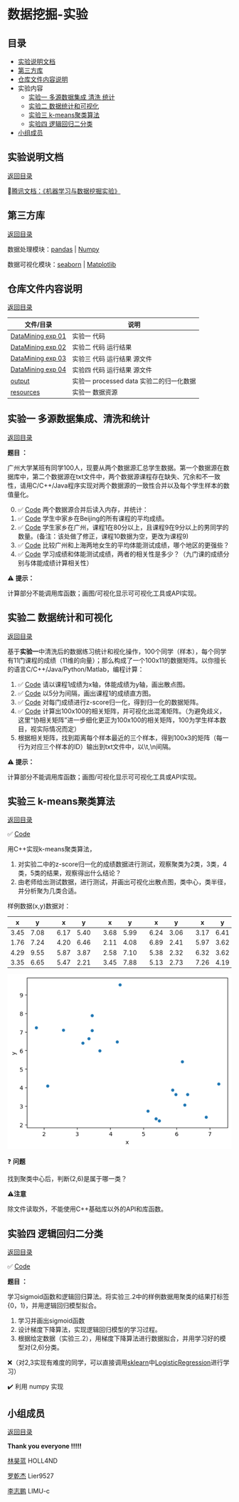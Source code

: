 # 数据挖掘-实验



## 目录

- [实验说明文档 ](#实验说明文档)
- [第三方库](#第三方库)
- [仓库文件内容说明](#仓库文件内容说明)
- 实验内容
  - [实验一 多源数据集成 清洗 统计](#实验一-多源数据集成清洗和统计)
  - [实验二 数据统计和可视化](#实验二-数据统计和可视化)
  - [实验三 k-means聚类算法](#实验三-k-means聚类算法)
  - [实验四 逻辑回归二分类](#实验四-逻辑回归二分类)
- [小组成员](#小组成员)

## 实验说明文档
[返回目录](#目录)

:link:[腾讯文档：《机器学习与数据挖掘实验》](https://docs.qq.com/doc/DWXlEWVVZcG5CYWla?groupUin=K2qmpgFfKdRSE7Mz%252FS%252F10A%253D%253D&ADUIN=757685965&ADSESSION=1605947424&ADTAG=CLIENT.QQ.5779_.0&ADPUBNO=27063&_t=1606006564903)



## 第三方库
[返回目录](#目录)

数据处理模块：[pandas](https://pandas.pydata.org/)  |  [Numpy](https://numpy.org/)		

数据可视化模块：[seaborn](https://seaborn.pydata.org/)  |  [Matplotlib](https://matplotlib.org/)

 



## 仓库文件内容说明
[返回目录](#目录)

| 文件/目录                                                    | 说明                                      |
| ------------------------------------------------------------ | ----------------------------------------- |
| [DataMining exp 01](https://github.com/HOLL4ND/DataMining-Experiment/tree/main/DataMining%20exp%2001) | 实验一 代码                               |
| [DataMining exp 02](https://github.com/HOLL4ND/DataMining-Experiment/tree/main/DataMining%20exp%2002) | 实验二 代码  运行结果                     |
| [DataMining exp 03](https://github.com/HOLL4ND/DataMining-Experiment/tree/main/DataMining%20exp%2003) | 实验三 代码  运行结果 源文件              |
| [DataMining exp 04](https://github.com/HOLL4ND/DataMining-Experiment/tree/main/DataMining%20exp%2004) | 实验四 代码 运行结果  源文件              |
| [output](https://github.com/HOLL4ND/DataMining-Experiment/tree/main/output) | 实验一 processed data  实验二的归一化数据 |
| [resources](https://github.com/HOLL4ND/DataMining-Experiment/tree/main/resources) | 实验一 数据资源                           |



## 实验一 多源数据集成、清洗和统计
[返回目录](#目录)

**题目 ：**

​		广州大学某班有同学100人，现要从两个数据源汇总学生数据。第一个数据源在数据库中，第二个数据源在txt文件中，两个数据源课程存在缺失、冗余和不一致性，请用C/C++/Java程序实现对两个数据源的一致性合并以及每个学生样本的数值量化。

 


0.  :white_check_mark: [Code](https://github.com/HOLL4ND/DataMining-Experiment/blob/main/DataMining%20exp%2001/01-00%20mergeData.py) 两个数据源合并后读入内存，并统计：
1.  :white_check_mark: [Code](https://github.com/HOLL4ND/DataMining-Experiment/blob/main/DataMining%20exp%2001/qusetion.py) 学生中家乡在Beijing的所有课程的平均成绩。
2.  :white_check_mark: [Code](https://github.com/HOLL4ND/DataMining-Experiment/blob/main/DataMining%20exp%2001/01-02_04-question.py) 学生家乡在广州，课程1在80分以上，且课程9在9分以上的男同学的数量。(备注：该处做了修正，课程10数据为空，更改为课程9)
3.  :white_check_mark: [Code](https://github.com/HOLL4ND/DataMining-Experiment/blob/main/DataMining%20exp%2001/qusetion.py) 比较广州和上海两地女生的平均体能测试成绩，哪个地区的更强些？
4.  :white_check_mark: [Code](https://github.com/HOLL4ND/DataMining-Experiment/blob/main/DataMining%20exp%2001/01-02_04-question.py) 学习成绩和体能测试成绩，两者的相关性是多少？（九门课的成绩分别与体能成绩计算相关性）

 

:warning:  **提示：**

计算部分不能调用库函数；画图/可视化显示可可视化工具或API实现。

 


## 实验二 数据统计和可视化
[返回目录](#目录)

基于**实验一**中清洗后的数据练习统计和视化操作，100个同学（样本），每个同学有11门课程的成绩（11维的向量）；那么构成了一个100x11的数据矩阵。以你擅长的语言C/C++/Java/Python/Matlab，编程计算：

1.  :white_check_mark: [Code](https://github.com/HOLL4ND/DataMining-Experiment/blob/main/DataMining%20exp%2002/02-01%20scatter%20graph.py) 请以课程1成绩为x轴，体能成绩为y轴，画出散点图。
2.  :white_check_mark: [Code](https://github.com/HOLL4ND/DataMining-Experiment/blob/main/DataMining%20exp%2002/02-02%20histogram%20graph.py) 以5分为间隔，画出课程1的成绩直方图。
3.  :white_check_mark: [Code](https://github.com/HOLL4ND/DataMining-Experiment/blob/main/DataMining%20exp%2002/02-03%20z-score.py) 对每门成绩进行z-score归一化，得到归一化的数据矩阵。
4.  :white_check_mark: [Code](https://github.com/HOLL4ND/DataMining-Experiment/blob/main/DataMining%20exp%2002/02-04%20Correlation%20Matrix.py) 计算出100x100的相关矩阵，并可视化出混淆矩阵。（为避免歧义，这里“协相关矩阵”进一步细化更正为100x100的相关矩阵，100为学生样本数目，视实际情况而定）
5.  根据相关矩阵，找到距离每个样本最近的三个样本，得到100x3的矩阵（每一行为对应三个样本的ID）输出到txt文件中，以\t,\n间隔。

 

:warning:  **提示：**

计算部分不能调用库函数；画图/可视化显示可可视化工具或API实现。

 

 


## 实验三 k-means聚类算法
[返回目录](#目录)

:white_check_mark: [Code](https://github.com/HOLL4ND/DataMining-Experiment/blob/main/DataMining%20exp%2003/kmeans.cpp)

用C++实现k-means聚类算法，
1.  对实验二中的z-score归一化的成绩数据进行测试，观察聚类为2类，3类，4类，5类的结果，观察得出什么结论？
2.  由老师给出测试数据，进行测试，并画出可视化出散点图，类中心，类半径，并分析聚为几类合适。



样例数据(x,y)数据对：

| x    | y    |      | x    | y    |      | x    | y    |      | x    | y    |      | x    | y    |
| ---- | ---- | ---- | ---- | ---- | ---- | ---- | ---- | ---- | ---- | ---- | ---- | ---- | ---- |
| 3.45 | 7.08 |      | 6.17 | 5.40 |      | 3.68 | 5.99 |      | 6.24 | 3.06 |      | 3.17 | 6.41 |
| 1.76 | 7.24 |      | 4.20 | 6.46 |      | 2.11 | 4.08 |      | 6.89 | 2.41 |      | 5.97 | 3.62 |
| 4.29 | 9.55 |      | 5.87 | 3.87 |      | 2.58 | 7.10 |      | 5.38 | 2.32 |      | 6.32 | 3.62 |
| 3.35 | 6.65 |      | 5.47 | 2.21 |      | 3.45 | 7.88 |      | 5.13 | 2.73 |      | 7.26 | 4.19 |

![](https://github.com/HOLL4ND/DataMining-Experiment/blob/main/DataMining%20exp%2003/example_x_y.png)



:question:  **问题**  

找到聚类中心后，判断(2,6)是属于哪一类？



:warning:**注意**

除文件读取外，不能使用C++基础库以外的API和库函数。





## 实验四 逻辑回归二分类
[返回目录](#目录)

:white_check_mark: [Code](https://github.com/HOLL4ND/DataMining-Experiment/blob/main/DataMining%20exp%2004/LogisticRegression.py)

**题目 ：** 

学习sigmoid函数和逻辑回归算法。将实验三.2中的样例数据用聚类的结果打标签{0，1}，并用逻辑回归模型拟合。

1. 学习并画出sigmoid函数
2. 设计梯度下降算法，实现逻辑回归模型的学习过程。
3. 根据给定数据（实验三.2），用梯度下降算法进行数据拟合，并用学习好的模型对(2,6)分类。



:x:（对2,3实现有难度的同学，可以直接调用[sklearn](https://scikit-learn.org/stable/)中[LogisticRegression](https://scikit-learn.org/stable/modules/generated/sklearn.linear_model.LogisticRegression.html#sklearn.linear_model.LogisticRegression)进行学习）

:heavy_check_mark:   利用 numpy 实现  



## 小组成员
[返回目录](#目录)

**Thank you everyone !!!!!**

[林昊蓝](https://github.com/HOLL4ND) HOLL4ND

[罗乾杰](https://github.com/Lier9527) Lier9527

[李志鹏](https://github.com/LIMU-c) LIMU-c

